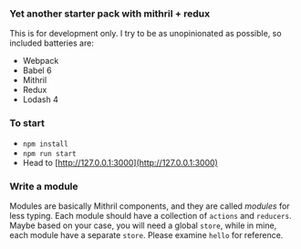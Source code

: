 ### Yet another starter pack with mithril + redux

This is for development only. I try to be as unopinionated as possible, so included batteries are:

* Webpack
* Babel 6
* Mithril
* Redux
* Lodash 4

### To start

* `npm install`
* `npm run start`
* Head to [http://127.0.0.1:3000](http://127.0.0.1:3000)

### Write a module

Modules are basically Mithril components, and they are called _modules_ for less typing. Each module should have a collection of `actions` and `reducers`. Maybe based on your case, you will need a global `store`, while in mine, each module have a separate `store`. Please examine `hello` for reference.
